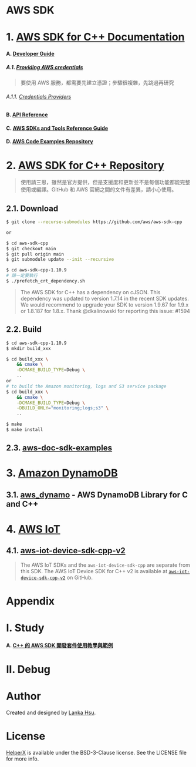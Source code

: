 

# AWS SDK

# 1. [AWS SDK for C++ Documentation](https://docs.aws.amazon.com/sdk-for-cpp/index.html)

#### A. [Developer Guide](https://docs.aws.amazon.com/sdk-for-cpp/v1/developer-guide/index.html)

##### A.1. [Providing AWS credentials](https://docs.aws.amazon.com/sdk-for-cpp/v1/developer-guide/credentials.html)

> 要使用 AWS 服務，都需要先建立憑證；步驟很複雜，先跳過再研究

###### A.1.1. [Credentials Providers](https://github.com/aws/aws-sdk-cpp/blob/master/Docs/Credentials_Providers.md)

#### B. [API Reference](http://sdk.amazonaws.com/cpp/api/LATEST/index.html)

#### C. [AWS SDKs and Tools Reference Guide](https://docs.aws.amazon.com/sdkref/latest/guide/index.html)

#### D. [AWS Code Examples Repository](https://github.com/awsdocs/aws-doc-sdk-examples)

# 2. [AWS SDK for C++ Repository](https://github.com/aws/aws-sdk-cpp)

> 使用請三思，雖然是官方提供，但是支援度和更新並不是每個功能都能完整使用或編譯。GitHub 和 AWS 官網之間的文件有差異，請小心使用。

## 2.1. Download

```bash
$ git clone --recurse-submodules https://github.com/aws/aws-sdk-cpp

or

$ cd aws-sdk-cpp
$ git checkout main
$ git pull origin main
$ git submodule update --init --recursive
```

```bash
$ cd aws-sdk-cpp-1.10.9
# 請一定要執行
$ ./prefetch_crt_dependency.sh
```

> The AWS SDK for C++ has a dependency on cJSON. This dependency was updated to version 1.7.14 in the recent SDK updates. We would recommend to upgrade your SDK to version 1.9.67 for 1.9.x or 1.8.187 for 1.8.x. Thank @dkalinowski for reporting this issue: #1594

## 2.2. Build


```bash
$ cd aws-sdk-cpp-1.10.9
$ mkdir build_xxx

$ cd build_xxx \
	&& cmake \
	-DCMAKE_BUILD_TYPE=Debug \
	..
or
# to build the Amazon monitoring, logs and S3 service package
$ cd build_xxx \
	&& cmake \
	-DCMAKE_BUILD_TYPE=Debug \
	-DBUILD_ONLY="monitoring;logs;s3" \
	..

$ make
$ make install
```

## 2.3. [aws-doc-sdk-examples](https://github.com/awsdocs/aws-doc-sdk-examples)



# 3. [Amazon DynamoDB](https://docs.aws.amazon.com/zh_tw/amazondynamodb/latest/developerguide/GettingStarted.html)

## 3.1. [aws_dynamo](https://github.com/devicescape/aws_dynamo) - AWS DynamoDB Library for C and C++



# 4. [AWS IoT](https://docs.aws.amazon.com/iot/latest/developerguide/what-is-aws-iot.html)

## 4.1. [aws-iot-device-sdk-cpp-v2](https://github.com/aws/aws-iot-device-sdk-cpp-v2)

 > The AWS IoT SDKs and the `aws-iot-device-sdk-cpp` are separate from this SDK. The AWS IoT Device SDK for C++ v2 is available at [`aws-iot-device-sdk-cpp-v2`](https://github.com/aws/aws-iot-device-sdk-cpp-v2) on GitHub.



# Appendix

# I. Study

#### A. [C++ 的 AWS SDK 開發套件使用教學與範例](https://officeguide.cc/aws-sdk-cpp-installation-tutorial-examples/)

# II. Debug


# Author

Created and designed by [Lanka Hsu](lankahsu@gmail.com).

# License

[HelperX](https://github.com/lankahsu520/HelperX) is available under the BSD-3-Clause license. See the LICENSE file for more info.

